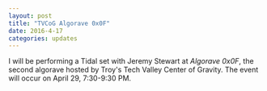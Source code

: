 ```yaml
---
layout: post
title: "TVCoG Algorave 0x0F"
date: 2016-4-17
categories: updates
---
```


I will be performing a Tidal set with Jeremy Stewart at _Algorave 0x0F_, the second algorave hosted by Troy's Tech Valley Center of Gravity. The event will occur on April 29, 7:30-9:30 PM.